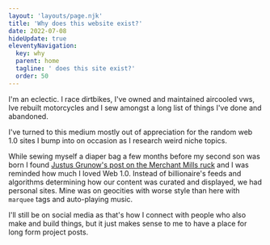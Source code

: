 ```yaml
---
layout: 'layouts/page.njk'
title: 'Why does this website exist?'
date: 2022-07-08
hideUpdate: true
eleventyNavigation:
  key: why
  parent: home
  tagline: ' does this site exist?'
  order: 50
---
```


I'm an eclectic. I race dirtbikes, I've owned and maintained aircooled vws, Ive rebuilt motorcycles and I sew amongst a long list of things I've done and abandoned.

I've turned to this medium mostly out of appreciation for the random web 1.0 sites I bump into on occasion as I research weird niche topics.

While sewing myself a diaper bag a few months before my second son was born I found <a href="https://www.justus.ws/craft/right-to-roam-rucksack/">Justus Grunow's post on the Merchant Mills ruck</a> and I was reminded how much I loved Web 1.0. Instead of billionaire's feeds and algorithms determining how our content was curated and displayed, we had personal sites. Mine was on geocities with worse style than here with <code class="language-html">marquee</code> tags and auto-playing music.

I'll still be on social media as that's how I connect with people who also make and build things, but it just makes sense to me to have a place for long form project posts. 
